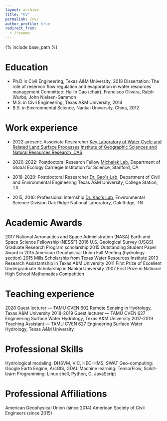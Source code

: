 ```yaml
---
layout: archive
title: "CV"
permalink: /cv/
author_profile: true
redirect_from:
  - /resume
---
```


{% include base_path %}

Education
======
* Ph.D in Civil Engineering, Texas A&M University, 2018
  Dissertation:   The role of reservoir flow regulation and evaporation in water resources management
  Committee: Huilin Gao (chair), Francisco Olivera, Ralph Wurbs, John Nielsen-Gammon
* M.S. in Civil Engineering, Texas A&M University, 2014
* B.S. in Environmental Science, Nankai University, China, 2012

Work experience
======
* 2022-present:	Associate Researcher
  [Key Laboratory of Water Cycle and Related Land Surface Processes](http://water.igsnrr.cas.cn/)
  [Institute of Geographic Sciences and Natural Resources Research, CAS](http://www.igsnrr.ac.cn/)

* 2020-2022: Postdoctoral Research Fellow
  [Michalak Lab](https://dge.carnegiescience.edu/people/michalak), Department of Global Ecology
  Carnegie Institution for Science, Stanford, CA

* 2018-2020: Postdoctoral Researcher
  [Dr. Gao's Lab](https://ceprofs.civil.tamu.edu/hgao/), Department of Civil and Environmental Engineering
  Texas A&M University, College Station, TX

* 2015, 2016: Professional Internship
  [Dr. Kao's Lab](https://www.ornl.gov/staff-profile/shih-chieh-kao), Environmental Science Division
  Oak Ridge National Laboratory, Oak Ridge, TN
  
Academic Awards
======
2017    National Aeronautics and Space Administration (NASA) Earth and Space Science Fellowship (NESSF)
2016    U.S. Geological Survey (USGS) Graduate Research Program scholarship
2015    Outstanding Student Paper Award in 2015 American Geophysical Union Fall Meeting (hydrology section)
2015    Mills Scholarship from Texas Water Resources Institute
2013    Research Assistantship in Texas A&M University
2011    First Prize of Excellent Undergraduate Scholarship in Nankai University 
2007    First Prize in National High School Mathematics Competition

Teaching experience
======
2020	Guest lecturer — TAMU CVEN 602
	Remote Sensing in Hydrology, Texas A&M University
2018-2019	Guest lecturer — TAMU CVEN 627
	Engineering Surface Water Hydrology, Texas A&M University
2017-2019	Teaching Assistant — TAMU CVEN 627
	Engineering Surface Water Hydrology, Texas A&M University


Professional Skills
======
Hydrological modeling: DHSVM, VIC, HEC-HMS, SWAT
Geo-computing: Google Earth Engine, ArcGIS, GDAL
Machine learning: TensorFlow, Scikit-learn
Programming: Linux shell, Python, C, JavaScript
  
Professional Affiliations
======
American Geophysical Union (since 2014)
American Society of Civil Engineers (since 2015)

  
